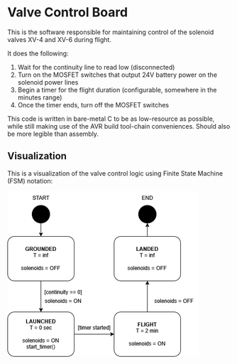 # Valve Control Board

This is the software responsible for maintaining control of the solenoid valves XV-4 and XV-6 during flight.

It does the following:

1. Wait for the continuity line to read low (disconnected)
2. Turn on the MOSFET switches that output 24V battery power on the solenoid power lines
3. Begin a timer for the flight duration (configurable, somewhere in the minutes range)
4. Once the timer ends, turn off the MOSFET switches

This code is written in bare-metal C to be as low-resource as possible, while still making use of the AVR build
tool-chain conveniences. Should also be more legible than assembly.

## Visualization

This is a visualization of the valve control logic using Finite State Machine (FSM) notation:

![Valve control FSM](./docs/ValveControlFSM.png)
